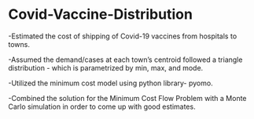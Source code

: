 # Covid-Vaccine-Distribution
-Estimated the cost of shipping of Covid-19 vaccines from hospitals to towns. 

-Assumed the demand/cases at each town’s centroid followed a triangle distribution - which is parametrized by min, max, and mode. 

-Utilized the minimum cost model using python library- pyomo. 

-Combined the solution for the Minimum Cost Flow Problem with a Monte Carlo simulation in order to come up with good estimates.
